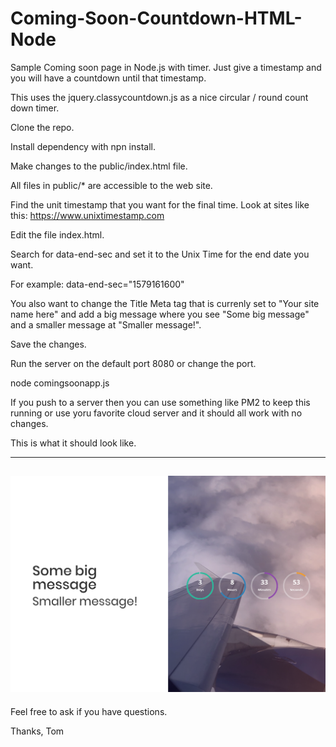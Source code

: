 # Coming-Soon-Countdown-HTML-Node
Sample Coming soon page in Node.js with timer. Just give a timestamp and you will have a countdown until that timestamp.

This uses the jquery.classycountdown.js as a nice circular / round count down timer.

Clone the repo.

Install dependency with npn install.

Make changes to the public/index.html file.

All files in public/* are accessible to the web site.

Find the unit timestamp that you want for the final time. Look at sites like this:  https://www.unixtimestamp.com

Edit the file index.html.

Search for data-end-sec and set it to the Unix Time for the end date you want.

For example: 
data-end-sec="1579161600"

You also want to change the Title Meta tag that is currenly set to "Your site name here" and add a big message where you see "Some big message" and a smaller message at "Smaller message!".

Save the changes.

Run the server on the default port 8080 or change the port.

node comingsoonapp.js

If you push to a server then you can use something like PM2 to keep this running or use yoru favorite cloud server and it should all work with no changes.

This is what it should look like.

--------------------
![Sample Page](/sample.png)
--------------------

Feel free to ask if you have questions.

Thanks, Tom





